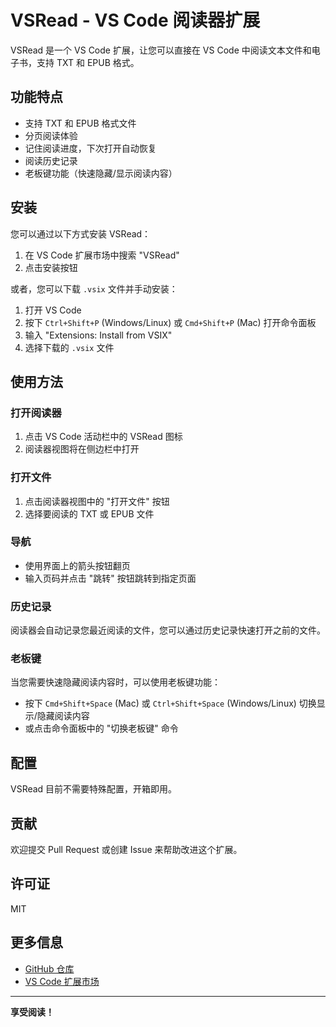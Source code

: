 # VSRead - VS Code 阅读器扩展

VSRead 是一个 VS Code 扩展，让您可以直接在 VS Code 中阅读文本文件和电子书，支持 TXT 和 EPUB 格式。

## 功能特点

- 支持 TXT 和 EPUB 格式文件
- 分页阅读体验
- 记住阅读进度，下次打开自动恢复
- 阅读历史记录
- 老板键功能（快速隐藏/显示阅读内容）

## 安装

您可以通过以下方式安装 VSRead：

1. 在 VS Code 扩展市场中搜索 "VSRead"
2. 点击安装按钮

或者，您可以下载 `.vsix` 文件并手动安装：

1. 打开 VS Code
2. 按下 `Ctrl+Shift+P` (Windows/Linux) 或 `Cmd+Shift+P` (Mac) 打开命令面板
3. 输入 "Extensions: Install from VSIX"
4. 选择下载的 `.vsix` 文件

## 使用方法

### 打开阅读器

1. 点击 VS Code 活动栏中的 VSRead 图标
2. 阅读器视图将在侧边栏中打开

### 打开文件

1. 点击阅读器视图中的 "打开文件" 按钮
2. 选择要阅读的 TXT 或 EPUB 文件

### 导航

- 使用界面上的箭头按钮翻页
- 输入页码并点击 "跳转" 按钮跳转到指定页面

### 历史记录

阅读器会自动记录您最近阅读的文件，您可以通过历史记录快速打开之前的文件。

### 老板键

当您需要快速隐藏阅读内容时，可以使用老板键功能：

- 按下 `Cmd+Shift+Space` (Mac) 或 `Ctrl+Shift+Space` (Windows/Linux) 切换显示/隐藏阅读内容
- 或点击命令面板中的 "切换老板键" 命令

## 配置

VSRead 目前不需要特殊配置，开箱即用。


## 贡献

欢迎提交 Pull Request 或创建 Issue 来帮助改进这个扩展。

## 许可证

MIT

## 更多信息

- [GitHub 仓库](https://github.com/isnl/vsread)
- [VS Code 扩展市场](https://marketplace.visualstudio.com/items?itemName=isnl.vsread)

---

**享受阅读！**

